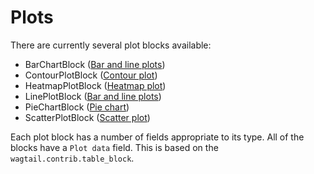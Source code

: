 # Plots

There are currently several plot blocks available:

* BarChartBlock ([Bar and line plots](bar_and_line.md))
* ContourPlotBlock ([Contour plot](contour.md))
* HeatmapPlotBlock ([Heatmap plot](contour.md))
* LinePlotBlock ([Bar and line plots](bar_and_line.md))
* PieChartBlock ([Pie chart](pie.md))
* ScatterPlotBlock ([Scatter plot](scatter.md))

Each plot block has a number of fields appropriate to its type. All of the blocks have a `Plot data` field. This is based on the `wagtail.contrib.table_block`.
